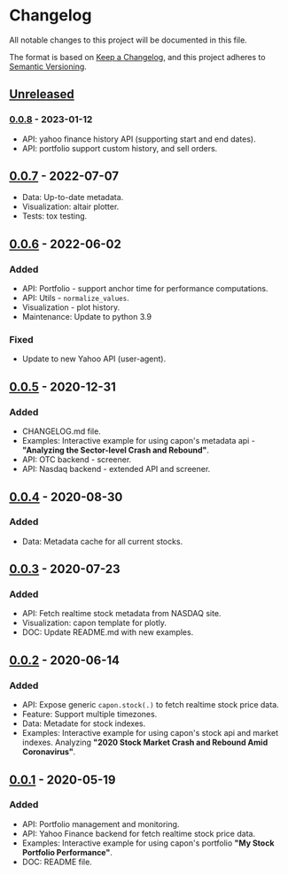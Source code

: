 # Changelog

All notable changes to this project will be documented in this file.

The format is based on [Keep a Changelog](https://keepachangelog.com/en/1.0.0/),
and this project adheres to [Semantic Versioning](https://semver.org/spec/v2.0.0.html).

## [Unreleased]


### [0.0.8] - 2023-01-12
* API: yahoo finance history API (supporting start and end dates).
* API: portfolio support custom history, and sell orders.

## [0.0.7] - 2022-07-07
* Data: Up-to-date metadata.
* Visualization: altair plotter.
* Tests: tox testing.

## [0.0.6] - 2022-06-02
### Added
* API: Portfolio - support anchor time for performance computations.
* API: Utils - `normalize_values`.
* Visualization - plot history.
* Maintenance: Update to python 3.9
### Fixed
* Update to new Yahoo API (user-agent).

## [0.0.5] - 2020-12-31
### Added
* CHANGELOG.md file.
* Examples: Interactive example for using capon's metadata api -
  **"Analyzing the Sector-level Crash and Rebound"**.
* API: OTC backend - screener.
* API: Nasdaq backend - extended API and screener.

## [0.0.4] - 2020-08-30
### Added
- Data: Metadata cache for all current stocks.

## [0.0.3] - 2020-07-23
### Added
- API: Fetch realtime stock metadata from NASDAQ site.
- Visualization: capon template for plotly.
- DOC: Update README.md with new examples.

## [0.0.2] - 2020-06-14
### Added
- API: Expose generic `capon.stock(.)` to fetch realtime stock price data.
- Feature: Support multiple timezones.
- Data: Metadate for stock indexes.  
- Examples: Interactive example for using capon's stock api and market indexes. Analyzing
  **"2020 Stock Market Crash and Rebound Amid Coronavirus"**.

## [0.0.1] - 2020-05-19
### Added
- API: Portfolio management and monitoring.
- API: Yahoo Finance backend for fetch realtime stock price data. 
- Examples: Interactive example for using capon's portfolio **"My Stock Portfolio Performance"**.
- DOC: README file.

[unreleased]: https://github.com/gialdetti/capon/compare/fb5bc6a...HEAD
[0.0.8]: https://github.com/gialdetti/capon/compare/fb5bc6a...HEAD
[0.0.7]: https://github.com/gialdetti/capon/compare/2d2c32e...fb5bc6a
[0.0.6]: https://github.com/gialdetti/capon/compare/f74d79e...2d2c32e
[0.0.5]: https://github.com/gialdetti/capon/compare/3b47851...f74d79e
[0.0.4]: https://github.com/gialdetti/capon/compare/fa4ab8e...3b47851
[0.0.3]: https://github.com/gialdetti/capon/compare/d03b7b9...fa4ab8e
[0.0.2]: https://github.com/gialdetti/capon/compare/faf8aef...d03b7b9
[0.0.1]: https://github.com/gialdetti/capon/compare/3125ac6...faf8aef

